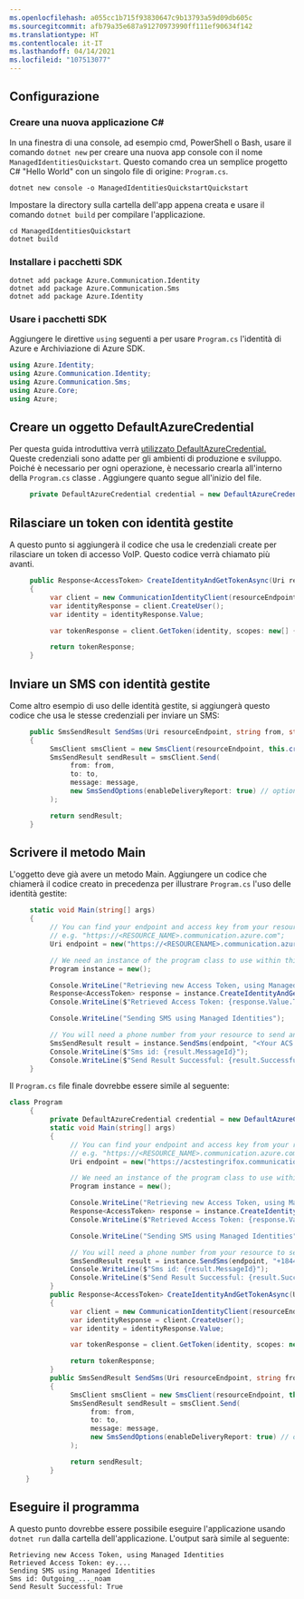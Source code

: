 ```yaml
---
ms.openlocfilehash: a055cc1b715f93830647c9b13793a59d09db605c
ms.sourcegitcommit: afb79a35e687a91270973990ff111ef90634f142
ms.translationtype: HT
ms.contentlocale: it-IT
ms.lasthandoff: 04/14/2021
ms.locfileid: "107513077"
---
```

## <a name="setting-up"></a>Configurazione

### <a name="create-a-new-c-application"></a>Creare una nuova applicazione C#

In una finestra di una console, ad esempio cmd, PowerShell o Bash, usare il comando `dotnet new` per creare una nuova app console con il nome `ManagedIdentitiesQuickstart`. Questo comando crea un semplice progetto C# "Hello World" con un singolo file di origine: `Program.cs`.

```console
dotnet new console -o ManagedIdentitiesQuickstartQuickstart
```

Impostare la directory sulla cartella dell'app appena creata e usare il comando `dotnet build` per compilare l'applicazione.

```console
cd ManagedIdentitiesQuickstart
dotnet build
```

### <a name="install-the-sdk-packages"></a>Installare i pacchetti SDK

```console
dotnet add package Azure.Communication.Identity
dotnet add package Azure.Communication.Sms
dotnet add package Azure.Identity
```

### <a name="use-the-sdk-packages"></a>Usare i pacchetti SDK

Aggiungere le direttive `using` seguenti a per usare `Program.cs` l'identità di Azure e Archiviazione di Azure SDK.

```csharp
using Azure.Identity;
using Azure.Communication.Identity;
using Azure.Communication.Sms;
using Azure.Core;
using Azure;
```

## <a name="create-a-defaultazurecredential"></a>Creare un oggetto DefaultAzureCredential

Per questa guida introduttiva verrà [utilizzato DefaultAzureCredential.](/dotnet/api/azure.identity.defaultazurecredential) Queste credenziali sono adatte per gli ambienti di produzione e sviluppo. Poiché è necessario per ogni operazione, è necessario crearla all'interno della `Program.cs` classe . Aggiungere quanto segue all'inizio del file.

```csharp
     private DefaultAzureCredential credential = new DefaultAzureCredential();
```

## <a name="issue-a-token-with-managed-identities"></a>Rilasciare un token con identità gestite

A questo punto si aggiungerà il codice che usa le credenziali create per rilasciare un token di accesso VoIP. Questo codice verrà chiamato più avanti.

```csharp
     public Response<AccessToken> CreateIdentityAndGetTokenAsync(Uri resourceEndpoint)
     {
          var client = new CommunicationIdentityClient(resourceEndpoint, this.credential);
          var identityResponse = client.CreateUser();
          var identity = identityResponse.Value;

          var tokenResponse = client.GetToken(identity, scopes: new[] { CommunicationTokenScope.VoIP });

          return tokenResponse;
     }
```

## <a name="send-an-sms-with-managed-identities"></a>Inviare un SMS con identità gestite

Come altro esempio di uso delle identità gestite, si aggiungerà questo codice che usa le stesse credenziali per inviare un SMS:

```csharp
     public SmsSendResult SendSms(Uri resourceEndpoint, string from, string to, string message)
     {
          SmsClient smsClient = new SmsClient(resourceEndpoint, this.credential);
          SmsSendResult sendResult = smsClient.Send(
               from: from,
               to: to,
               message: message,
               new SmsSendOptions(enableDeliveryReport: true) // optional
          );

          return sendResult;
     }
```

## <a name="write-the-main-method"></a>Scrivere il metodo Main

L'oggetto deve già avere un metodo Main. Aggiungere un codice che chiamerà il codice creato in precedenza per illustrare `Program.cs` l'uso delle identità gestite:

```csharp
     static void Main(string[] args)
     {
          // You can find your endpoint and access key from your resource in the Azure portal
          // e.g. "https://<RESOURCE_NAME>.communication.azure.com";
          Uri endpoint = new("https://<RESOURCENAME>.communication.azure.com/");

          // We need an instance of the program class to use within this method.
          Program instance = new();

          Console.WriteLine("Retrieving new Access Token, using Managed Identities");
          Response<AccessToken> response = instance.CreateIdentityAndGetTokenAsync(endpoint);
          Console.WriteLine($"Retrieved Access Token: {response.Value.Token}");

          Console.WriteLine("Sending SMS using Managed Identities");

          // You will need a phone number from your resource to send an SMS.
          SmsSendResult result = instance.SendSms(endpoint, "<Your ACS Phone Number>", "<The Phone Number you'd like to send the SMS to.>", "Hello from Managed Identities");
          Console.WriteLine($"Sms id: {result.MessageId}");
          Console.WriteLine($"Send Result Successful: {result.Successful}");
     }
```

Il `Program.cs` file finale dovrebbe essere simile al seguente:

```csharp
class Program
     {
          private DefaultAzureCredential credential = new DefaultAzureCredential();
          static void Main(string[] args)
          {
               // You can find your endpoint and access key from your resource in the Azure portal
               // e.g. "https://<RESOURCE_NAME>.communication.azure.com";
               Uri endpoint = new("https://acstestingrifox.communication.azure.com/");

               // We need an instance of the program class to use within this method.
               Program instance = new();

               Console.WriteLine("Retrieving new Access Token, using Managed Identities");
               Response<AccessToken> response = instance.CreateIdentityAndGetTokenAsync(endpoint);
               Console.WriteLine($"Retrieved Access Token: {response.Value.Token}");

               Console.WriteLine("Sending SMS using Managed Identities");

               // You will need a phone number from your resource to send an SMS.
               SmsSendResult result = instance.SendSms(endpoint, "+18445504651", "+14256253982", "Hello from Managed Identities");
               Console.WriteLine($"Sms id: {result.MessageId}");
               Console.WriteLine($"Send Result Successful: {result.Successful}");
          }
          public Response<AccessToken> CreateIdentityAndGetTokenAsync(Uri resourceEndpoint)
          {
               var client = new CommunicationIdentityClient(resourceEndpoint, this.credential);
               var identityResponse = client.CreateUser();
               var identity = identityResponse.Value;

               var tokenResponse = client.GetToken(identity, scopes: new[] { CommunicationTokenScope.VoIP });

               return tokenResponse;
          }
          public SmsSendResult SendSms(Uri resourceEndpoint, string from, string to, string message)
          {
               SmsClient smsClient = new SmsClient(resourceEndpoint, this.credential);
               SmsSendResult sendResult = smsClient.Send(
                    from: from,
                    to: to,
                    message: message,
                    new SmsSendOptions(enableDeliveryReport: true) // optional
               );

               return sendResult;
          }
    }
```

## <a name="run-the-program"></a>Eseguire il programma

A questo punto dovrebbe essere possibile eseguire l'applicazione usando `dotnet run` dalla cartella dell'applicazione. L'output sarà simile al seguente:
```
Retrieving new Access Token, using Managed Identities
Retrieved Access Token: ey....
Sending SMS using Managed Identities
Sms id: Outgoing_..._noam
Send Result Successful: True
```
